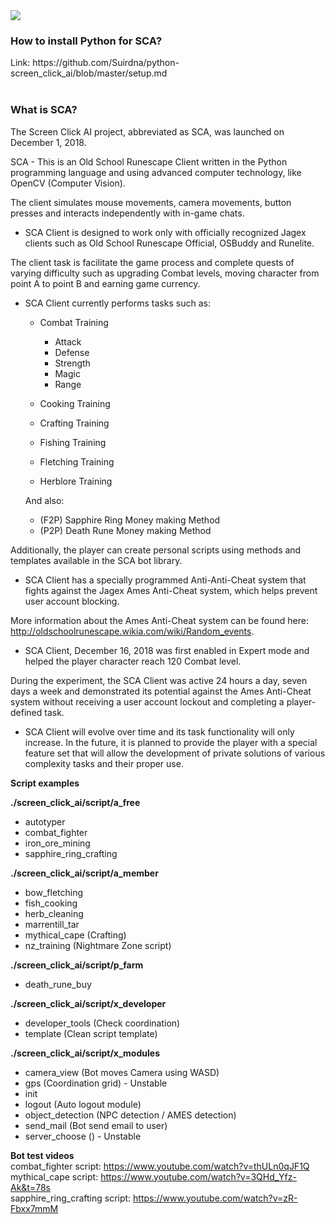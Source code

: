 <img src="https://raw.githubusercontent.com/Suirdna/python-screen_click_ai/master/favicon.png"/>

<h3>How to install Python for SCA?</h3>
Link: https://github.com/Suirdna/python-screen_click_ai/blob/master/setup.md<br><br>

<h3>What is SCA?</h3>
The Screen Click AI project, abbreviated as SCA, was launched on December 1, 2018.

SCA - This is an Old School Runescape Client written in the Python programming language and using advanced computer technology,
like OpenCV (Computer Vision).

The client simulates mouse movements, camera movements, button presses and interacts independently with in-game chats.

- SCA Client is designed to work only with officially recognized Jagex clients such as Old School Runescape Official, OSBuddy and Runelite.

The client task is
facilitate the game process and complete quests of varying difficulty such as upgrading Combat levels, moving character from point A to point B and earning game currency.

- SCA Client currently performs tasks such as:

    - Combat Training
        - Attack
        - Defense
        - Strength
        - Magic
        - Range

    - Cooking Training
    - Crafting Training
    - Fishing Training
    - Fletching Training
    - Herblore Training
    
    And also:

    - (F2P) Sapphire Ring Money making Method
    - (P2P) Death Rune Money making Method

Additionally, the player can create personal scripts using methods and templates available in the SCA bot library.

- SCA Client has a specially programmed Anti-Anti-Cheat system that fights against the Jagex Ames Anti-Cheat system, which helps prevent user account blocking.

More information about the Ames Anti-Cheat system can be found here: http://oldschoolrunescape.wikia.com/wiki/Random_events.


- SCA Client, December 16, 2018 was first enabled in Expert mode and helped the player character reach 120 Combat level.

During the experiment, the SCA Client was active 24 hours a day, seven days a week and demonstrated its potential against the Ames Anti-Cheat system without receiving a user account lockout and completing a player-defined task.

- SCA Client will evolve over time and its task functionality will only increase. In the future, it is planned to provide the player with a special feature set that will allow the development of private solutions of various complexity tasks and their proper use.


<b>Script examples</b>

<b>./screen_click_ai/script/a_free<br></b>
-  autotyper<br>
-  combat_fighter<br>
-  iron_ore_mining<br>
-  sapphire_ring_crafting<br>

<b>./screen_click_ai/script/a_member<br></b>
- bow_fletching<br>
- fish_cooking<br>
- herb_cleaning<br>
- marrentill_tar<br>
- mythical_cape (Crafting)<br>
- nz_training (Nightmare Zone script)<br>

<b>./screen_click_ai/script/p_farm<br></b>
- death_rune_buy<br>
    
<b>./screen_click_ai/script/x_developer<br></b>
- developer_tools (Check coordination)<br>
- template (Clean script template)<br>

<b>./screen_click_ai/script/x_modules<br></b>
- camera_view (Bot moves Camera using WASD)<br>
- gps (Coordination grid) - Unstable<br>
- init<br>
- logout (Auto logout module)<br>
- object_detection (NPC detection / AMES detection)<br>
- send_mail (Bot send email to user)<br>
- server_choose () - Unstable<br>


<b>Bot test videos</b><br>
combat_fighter script: https://www.youtube.com/watch?v=thULn0qJF1Q<br>
mythical_cape script: https://www.youtube.com/watch?v=3QHd_Yfz-Ak&t=78s<br>
sapphire_ring_crafting script: https://www.youtube.com/watch?v=zR-Fbxx7mmM<br>
